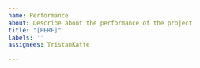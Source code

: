 ```yaml
---
name: Performance
about: Describe about the performance of the project
title: "[PERF]"
labels: ''
assignees: TristanKatte

---
```




